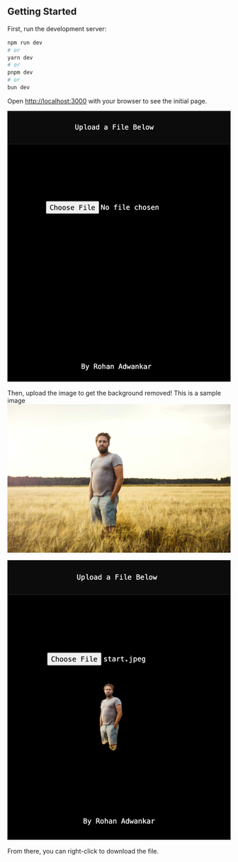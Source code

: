 
## Getting Started

First, run the development server:

```bash
npm run dev
# or
yarn dev
# or
pnpm dev
# or
bun dev
```

Open [http://localhost:3000](http://localhost:3000) with your browser to see the initial page.

![Alt text](intial.png?raw=true "Title")

Then, upload the image to get the background removed!
This is a sample image
![Alt text](start.jpeg?raw=true "Title")


![Alt text](end.png?raw=true "Title")

From there, you can right-click to download the file.
